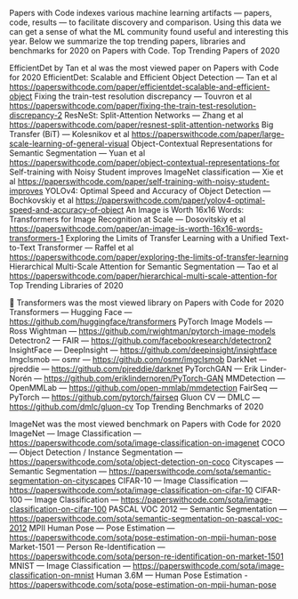 Papers with Code indexes various machine learning artifacts — papers, code, results — to facilitate discovery and comparison. Using this data we can get a sense of what the ML community found useful and interesting this year. Below we summarize the top trending papers, libraries and benchmarks for 2020 on Papers with Code.
Top Trending Papers of 2020

EfficientDet by Tan et al was the most viewed paper on Papers with Code for 2020
EfficientDet: Scalable and Efficient Object Detection — Tan et al https://paperswithcode.com/paper/efficientdet-scalable-and-efficient-object
Fixing the train-test resolution discrepancy — Touvron et al https://paperswithcode.com/paper/fixing-the-train-test-resolution-discrepancy-2
ResNeSt: Split-Attention Networks — Zhang et al https://paperswithcode.com/paper/resnest-split-attention-networks
Big Transfer (BiT) — Kolesnikov et al https://paperswithcode.com/paper/large-scale-learning-of-general-visual
Object-Contextual Representations for Semantic Segmentation — Yuan et al https://paperswithcode.com/paper/object-contextual-representations-for
Self-training with Noisy Student improves ImageNet classification — Xie et al https://paperswithcode.com/paper/self-training-with-noisy-student-improves
YOLOv4: Optimal Speed and Accuracy of Object Detection — Bochkovskiy et al https://paperswithcode.com/paper/yolov4-optimal-speed-and-accuracy-of-object
An Image is Worth 16x16 Words: Transformers for Image Recognition at Scale — Dosovitskiy et al https://paperswithcode.com/paper/an-image-is-worth-16x16-words-transformers-1
Exploring the Limits of Transfer Learning with a Unified Text-to-Text Transformer — Raffel et al https://paperswithcode.com/paper/exploring-the-limits-of-transfer-learning
Hierarchical Multi-Scale Attention for Semantic Segmentation — Tao et al https://paperswithcode.com/paper/hierarchical-multi-scale-attention-for
Top Trending Libraries of 2020

🤗 Transformers was the most viewed library on Papers with Code for 2020
Transformers — Hugging Face — https://github.com/huggingface/transformers
PyTorch Image Models — Ross Wightman — https://github.com/rwightman/pytorch-image-models
Detectron2 — FAIR — https://github.com/facebookresearch/detectron2
InsightFace — DeepInsight — https://github.com/deepinsight/insightface
Imgclsmob — osmr — https://github.com/osmr/imgclsmob
DarkNet — pjreddie — https://github.com/pjreddie/darknet
PyTorchGAN — Erik Linder-Norén — https://github.com/eriklindernoren/PyTorch-GAN
MMDetection — OpenMMLab — https://github.com/open-mmlab/mmdetection
FairSeq — PyTorch — https://github.com/pytorch/fairseq
Gluon CV — DMLC — https://github.com/dmlc/gluon-cv
Top Trending Benchmarks of 2020

ImageNet was the most viewed benchmark on Papers with Code for 2020
ImageNet — Image Classification — https://paperswithcode.com/sota/image-classification-on-imagenet
COCO — Object Detection / Instance Segmentation — https://paperswithcode.com/sota/object-detection-on-coco
Cityscapes — Semantic Segmentation — https://paperswithcode.com/sota/semantic-segmentation-on-cityscapes
CIFAR-10 — Image Classification — https://paperswithcode.com/sota/image-classification-on-cifar-10
CIFAR-100 — Image Classification — https://paperswithcode.com/sota/image-classification-on-cifar-100
PASCAL VOC 2012 — Semantic Segmentation — https://paperswithcode.com/sota/semantic-segmentation-on-pascal-voc-2012
MPII Human Pose — Pose Estimation — https://paperswithcode.com/sota/pose-estimation-on-mpii-human-pose
Market-1501 — Person Re-Identification — https://paperswithcode.com/sota/person-re-identification-on-market-1501
MNIST — Image Classification — https://paperswithcode.com/sota/image-classification-on-mnist
Human 3.6M — Human Pose Estimation -https://paperswithcode.com/sota/pose-estimation-on-mpii-human-pose
